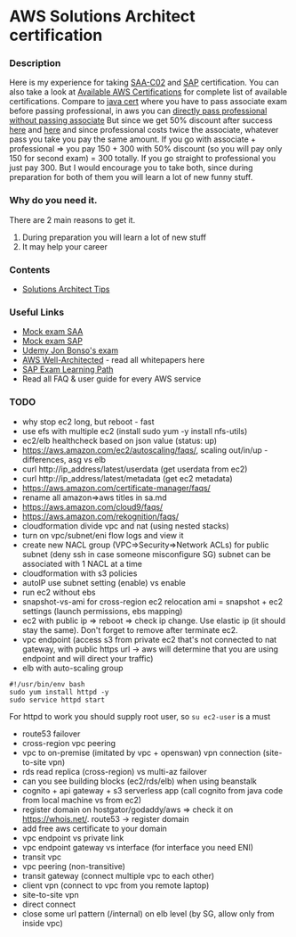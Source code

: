 # AWS Solutions Architect certification


### Description
Here is my experience for taking [SAA-C02](https://aws.amazon.com/certification/certified-solutions-architect-associate) and [SAP](https://aws.amazon.com/certification/certified-solutions-architect-professional) certification.
You can also take a look at [Available AWS Certifications](https://aws.amazon.com/certification) for complete list of available certifications.
Compare to [java cert](https://github.com/dgaydukov/cert-ocpjp11) where you have to pass associate exam before passing professional, in aws you can 
[directly pass professional without passing associate](https://aws.amazon.com/about-aws/whats-new/2018/10/announcing-more-flexibility-for-aws-certification-exams) 
But since we get 50% discount after success [here](https://aws.amazon.com/certification/benefits/) 
and [here](https://aws.amazon.com/about-aws/whats-new/2019/02/new-aws-certification-policies-offer-more-choices-flexibility/) and since professional costs twice the associate, whatever pass you take you pay the same amount.
If you go with associate + professional => you pay 150 + 300 with 50% discount (so you will pay only 150 for second exam) = 300 totally. 
If you go straight to professional you just pay 300. But I would encourage you to take both, since during preparation for both of them you will learn a lot of new funny stuff.


### Why do you need it.
There are 2 main reasons to get it.
1. During preparation you will learn a lot of new stuff
2. It may help your career


### Contents
* [Solutions Architect Tips](https://github.com/dgaydukov/cert-aws-sa/blob/master/files/sa.md)


### Useful Links
* [Mock exam SAA](https://www.whizlabs.com/aws-solutions-architect-associate)
* [Mock exam SAP](https://www.whizlabs.com/aws-solutions-architect-professional)
* [Udemy Jon Bonso's exam](https://www.udemy.com/course/aws-certified-solutions-architect-associate-amazon-practice-exams-saa-c02/)
* [AWS Well-Architected](https://aws.amazon.com/architecture/well-architected/) - read all whitepapers here
* [SAP Exam Learning Path](https://jayendrapatil.com/aws-certified-solution-architect-professional-exam-learning-path/)
* Read all FAQ & user guide for every AWS service


### TODO
* why stop ec2 long, but reboot - fast
* use efs with multiple ec2 (install sudo yum -y install nfs-utils)
* ec2/elb healthcheck based on json value (status: up)
* https://aws.amazon.com/ec2/autoscaling/faqs/, scaling out/in/up - differences, asg vs elb
* curl http://ip_address/latest/userdata (get userdata from ec2)
* curl http://ip_address/latest/metadata (get ec2 metadata)
* https://aws.amazon.com/certificate-manager/faqs/
* rename all amazon=>aws titles in sa.md
* https://aws.amazon.com/cloud9/faqs/
* https://aws.amazon.com/rekognition/faqs/
* cloudformation divide vpc and nat (using nested stacks)
* turn on vpc/subnet/eni flow logs and view it
* create new NACL group (VPC=>Security=>Network ACLs) for public subnet (deny ssh in case someone misconfigure SG)
subnet can be associated with 1 NACL at a time
* cloudformation with s3 policies
* autoIP use subnet setting (enable) vs enable
* run ec2 without ebs
* snapshot-vs-ami for cross-region ec2 relocation
ami = snapshot + ec2 settings (launch permissions, ebs mapping)
* ec2 with public ip => reboot => check ip change. Use elastic ip (it should stay the same). Don't forget to remove after terminate ec2.
* vpc endpoint (access s3 from private ec2 that's not connected to nat gateway, with public https url -> aws will determine that you are using endpoint and will direct your traffic)
* elb with auto-scaling group
```
#!/usr/bin/env bash
sudo yum install httpd -y
sudo service httpd start
```
For httpd to work you should supply root user, so `su ec2-user` is a must
* route53 failover
* cross-region vpc peering
* vpc to on-premise (imitated by vpc + openswan) vpn connection (site-to-site vpn)
* rds read replica (cross-region) vs multi-az failover
* can you see building blocks (ec2/rds/elb) when using beanstalk
* cognito + api gateway + s3 serverless app (call cognito from java code from local machine vs from ec2)
* register domain on hostgator/godaddy/aws => check it on https://whois.net/. route53 -> register domain
* add free aws certificate to your domain
* vpc endpoint vs private link
* vpc endpoint gateway vs interface (for interface you need ENI)
* transit vpc
* vpc peering (non-transitive)
* transit gateway (connect multiple vpc to each other)
* client vpn (connect to vpc from you remote laptop)
* site-to-site vpn
* direct connect
* close some url pattern (/internal) on elb level (by SG, allow only from inside vpc)



            